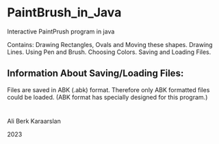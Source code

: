 # PaintBrush_in_Java
Interactive PaintPrush program in java

Contains: Drawing Rectangles, Ovals and Moving these shapes. Drawing Lines. Using Pen and Brush. Choosing Colors. Saving and Loading Files. 

## Information About Saving/Loading Files:
Files are saved in ABK (.abk) format.
Therefore only ABK formatted files could be loaded.
(ABK format has specially designed for this program.)

#
Ali Berk Karaarslan

2023
